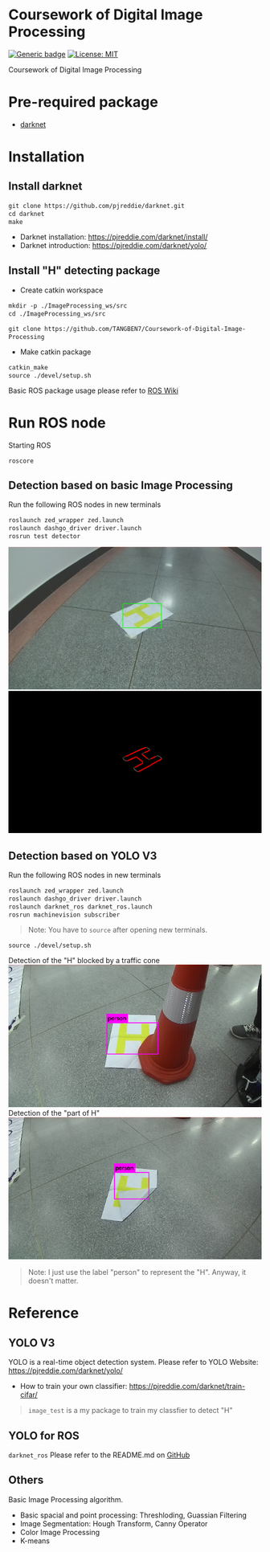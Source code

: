 # Coursework of Digital Image Processing
[![Generic badge](https://img.shields.io/badge/version-v4.1.2-blue.svg)](https://shields.io/)
[![License: MIT](https://img.shields.io/badge/License-MIT-green.svg)](https://opensource.org/licenses/MIT) 

Coursework of Digital Image Processing

# Pre-required package
- [darknet](https://github.com/pjreddie/darknet)

# Installation
## Install darknet
```
git clone https://github.com/pjreddie/darknet.git
cd darknet
make
```
- Darknet installation: https://pjreddie.com/darknet/install/
- Darknet introduction: https://pjreddie.com/darknet/yolo/

## Install "H" detecting package
- Create catkin workspace
```
mkdir -p ./ImageProcessing_ws/src
cd ./ImageProcessing_ws/src
```
```
git clone https://github.com/TANGBEN7/Coursework-of-Digital-Image-Processing
```
- Make catkin package
```
catkin_make
source ./devel/setup.sh
```
Basic ROS package usage please refer to [ROS Wiki](http://wiki.ros.org/ROS/Tutorials)

# Run ROS node
Starting ROS
```
roscore
```
## Detection based on basic Image Processing
Run the following ROS nodes in new terminals
```
roslaunch zed_wrapper zed.launch
roslaunch dashgo_driver driver.launch
rosrun test detector
```
![](https://github.com/TANGBEN7/Coursework-of-Digital-Image-Processing/blob/main/assets/img/Frame_1.png)
![](https://github.com/TANGBEN7/Coursework-of-Digital-Image-Processing/blob/main/assets/img/Left%20HoughLine_1.png)

## Detection based on YOLO V3
Run the following ROS nodes in new terminals
```
roslaunch zed_wrapper zed.launch
roslaunch dashgo_driver driver.launch
roslaunch darknet_ros darknet_ros.launch
rosrun machinevision subscriber
```

  > Note:
    You have to `source` after opening new terminals.
```
source ./devel/setup.sh
```
Detection of the "H" blocked by a traffic cone    
![](https://github.com/TANGBEN7/Coursework-of-Digital-Image-Processing/blob/main/assets/img/YOLO%20V3_6.png)
Detection of the "part of H"
![](https://github.com/TANGBEN7/Coursework-of-Digital-Image-Processing/blob/main/assets/img/YOLO%20V3_3.png)

> Note: I just use the label "person" to represent the "H". Anyway, it doesn't matter.

# Reference
## YOLO V3
YOLO is a real-time object detection system. Please refer to YOLO Website: https://pjreddie.com/darknet/yolo/
- How to train your own classifier: https://pjreddie.com/darknet/train-cifar/
> `image_test` is a my package to train my classfier to detect "H"
## YOLO for ROS
`darknet_ros`
Please refer to the README.md on [GitHub](https://github.com/leggedrobotics/darknet_ros)
## Others
Basic Image Processing algorithm. 
- Basic spacial and point processing: Threshloding, Guassian Filtering
- Image Segmentation: Hough Transform, Canny Operator
- Color Image Processing
- K-means
